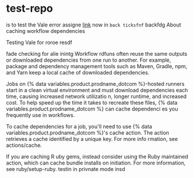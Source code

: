 # test-repo

is to test the Vale error assigne [link](https://trends.google.com/trends/trendingsearches/daily?geo=US) now in `back ticksfnf` backfdg
About caching workflow dependencies

Testing Vale for roroe resdf

fade checking for alie inintg
Workflow rdfuns often reuse the same outputs or downloaded dependencies from one run to another. For example, package and dependency management tools such as Maven, Gradle, npm, and Yarn keep a local cache of downloaded dependencies.

Jobs on {% data variables.product.prodname_dotcom %}-hosted runners start in a clean virtual environment and must download dependencies each time, causing increased network utilizatio n, longer runtime, and increased cost. To help speed up the time it takes to recreate these files, {% data variables.product.prodname_dotcom %} can cache dependenci es you frequently use in workflows.  

To cache dependencies for a job, you'll need to use {% data variables.product.prodname_dotcom %}'s cache action. The action retrieves a cache identified by a unique key. For more info rmation, see actions/cache.

If you are caching R uby gems, instead consider using the Ruby maintained action, which can cache bundle installs on initiation. For more information, see ruby/setup-ruby.
testin in privnate mode insd





